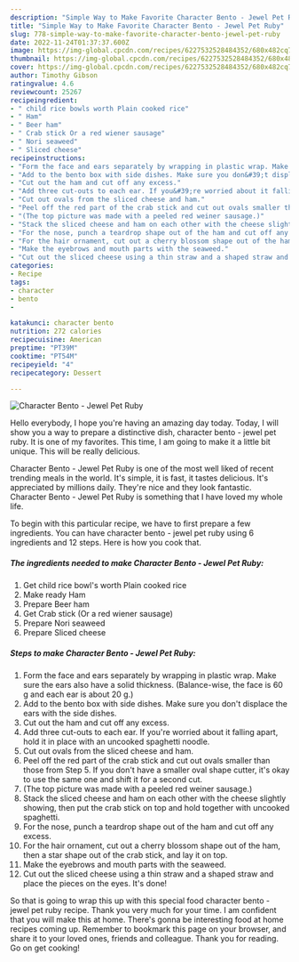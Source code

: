 ```yaml
---
description: "Simple Way to Make Favorite Character Bento - Jewel Pet Ruby"
title: "Simple Way to Make Favorite Character Bento - Jewel Pet Ruby"
slug: 778-simple-way-to-make-favorite-character-bento-jewel-pet-ruby
date: 2022-11-24T01:37:37.600Z
image: https://img-global.cpcdn.com/recipes/6227532528484352/680x482cq70/character-bento-jewel-pet-ruby-recipe-main-photo.jpg
thumbnail: https://img-global.cpcdn.com/recipes/6227532528484352/680x482cq70/character-bento-jewel-pet-ruby-recipe-main-photo.jpg
cover: https://img-global.cpcdn.com/recipes/6227532528484352/680x482cq70/character-bento-jewel-pet-ruby-recipe-main-photo.jpg
author: Timothy Gibson
ratingvalue: 4.6
reviewcount: 25267
recipeingredient:
- " child rice bowls worth Plain cooked rice"
- " Ham"
- " Beer ham"
- " Crab stick Or a red wiener sausage"
- " Nori seaweed"
- " Sliced cheese"
recipeinstructions:
- "Form the face and ears separately by wrapping in plastic wrap. Make sure the ears also have a solid thickness. (Balance-wise, the face is 60 g and each ear is about 20 g.)"
- "Add to the bento box with side dishes. Make sure you don&#39;t displace the ears with the side dishes."
- "Cut out the ham and cut off any excess."
- "Add three cut-outs to each ear. If you&#39;re worried about it falling apart, hold it in place with an uncooked spaghetti noodle."
- "Cut out ovals from the sliced cheese and ham."
- "Peel off the red part of the crab stick and cut out ovals smaller than those from Step 5. If you don&#39;t have a smaller oval shape cutter, it&#39;s okay to use the same one and shift it for a second cut."
- "(The top picture was made with a peeled red weiner sausage.)"
- "Stack the sliced cheese and ham on each other with the cheese slightly showing, then put the crab stick on top and hold together with uncooked spaghetti."
- "For the nose, punch a teardrop shape out of the ham and cut off any excess."
- "For the hair ornament, cut out a cherry blossom shape out of the ham, then a star shape out of the crab stick, and lay it on top."
- "Make the eyebrows and mouth parts with the seaweed."
- "Cut out the sliced cheese using a thin straw and a shaped straw and place the pieces on the eyes. It&#39;s done!"
categories:
- Recipe
tags:
- character
- bento
- 

katakunci: character bento  
nutrition: 272 calories
recipecuisine: American
preptime: "PT39M"
cooktime: "PT54M"
recipeyield: "4"
recipecategory: Dessert

---
```



![Character Bento - Jewel Pet Ruby](https://img-global.cpcdn.com/recipes/6227532528484352/680x482cq70/character-bento-jewel-pet-ruby-recipe-main-photo.jpg)

Hello everybody, I hope you're having an amazing day today. Today, I will show you a way to prepare a distinctive dish, character bento - jewel pet ruby. It is one of my favorites. This time, I am going to make it a little bit unique. This will be really delicious.

Character Bento - Jewel Pet Ruby is one of the most well liked of recent trending meals in the world. It's simple, it is fast, it tastes delicious. It's appreciated by millions daily. They're nice and they look fantastic. Character Bento - Jewel Pet Ruby is something that I have loved my whole life.




To begin with this particular recipe, we have to first prepare a few ingredients. You can have character bento - jewel pet ruby using 6 ingredients and 12 steps. Here is how you cook that.

<!--inarticleads1-->

##### The ingredients needed to make Character Bento - Jewel Pet Ruby:

1. Get  child rice bowl&#39;s worth Plain cooked rice
1. Make ready  Ham
1. Prepare  Beer ham
1. Get  Crab stick (Or a red wiener sausage)
1. Prepare  Nori seaweed
1. Prepare  Sliced cheese




<!--inarticleads2-->

##### Steps to make Character Bento - Jewel Pet Ruby:

1. Form the face and ears separately by wrapping in plastic wrap. Make sure the ears also have a solid thickness. (Balance-wise, the face is 60 g and each ear is about 20 g.)
1. Add to the bento box with side dishes. Make sure you don&#39;t displace the ears with the side dishes.
1. Cut out the ham and cut off any excess.
1. Add three cut-outs to each ear. If you&#39;re worried about it falling apart, hold it in place with an uncooked spaghetti noodle.
1. Cut out ovals from the sliced cheese and ham.
1. Peel off the red part of the crab stick and cut out ovals smaller than those from Step 5. If you don&#39;t have a smaller oval shape cutter, it&#39;s okay to use the same one and shift it for a second cut.
1. (The top picture was made with a peeled red weiner sausage.)
1. Stack the sliced cheese and ham on each other with the cheese slightly showing, then put the crab stick on top and hold together with uncooked spaghetti.
1. For the nose, punch a teardrop shape out of the ham and cut off any excess.
1. For the hair ornament, cut out a cherry blossom shape out of the ham, then a star shape out of the crab stick, and lay it on top.
1. Make the eyebrows and mouth parts with the seaweed.
1. Cut out the sliced cheese using a thin straw and a shaped straw and place the pieces on the eyes. It&#39;s done!




So that is going to wrap this up with this special food character bento - jewel pet ruby recipe. Thank you very much for your time. I am confident that you will make this at home. There's gonna be interesting food at home recipes coming up. Remember to bookmark this page on your browser, and share it to your loved ones, friends and colleague. Thank you for reading. Go on get cooking!
